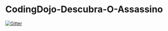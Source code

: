# CodingDojo-Descubra-O-Assassino

[![Gitter](https://badges.gitter.im/Join%20Chat.svg)](https://gitter.im/albertoleal/CodingDojo-Descubra-O-Assassino?utm_source=badge&utm_medium=badge&utm_campaign=pr-badge&utm_content=badge)